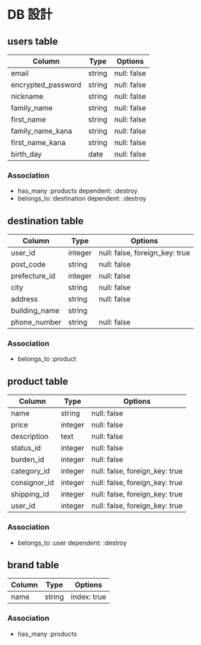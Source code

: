 # DB 設計

## users table

| Column             | Type                | Options                 |
|--------------------|---------------------|-------------------------|
| email              | string              | null: false             |
| encrypted_password | string              | null: false             |
| nickname           | string              | null: false             |
| family_name        | string              | null: false             |
| first_name         | string              | null: false             |
| family_name_kana   | string              | null: false             |
| first_name_kana    | string              | null: false             |
| birth_day          | date                | null: false             |


### Association

* has_many :products dependent: :destroy
* belongs_to :destination dependent: :destroy

## destination table

| Column                           | Type       | Options                        |
|----------------------------------|------------|-------------------------       |
| user_id                          | integer    | null: false, foreign_key: true |
| post_code                        | string     | null: false                    |
| prefecture_id                    | integer    | null: false                    |
| city                             | string     | null: false                    |
| address                          | string     | null: false                    |
| building_name                    | string     |                                |
| phone_number                     | string     | null: false                    |


### Association

- belongs_to :product

## product table

| Column           | Type       | Options                        |
|------------------|------------|--------------------------------|
| name             | string     | null: false                    |
| price            | integer    | null: false                    |
| description      | text       | null: false                    |
| status_id        | integer    | null: false                    |
| burden_id        | integer    | null: false                    |
| category_id	     | integer	  | null: false, foreign_key: true |
| consignor_id     | integer	  | null: false, foreign_key: true |
| shipping_id      | integer	  | null: false, foreign_key: true |
| user_id	         | integer    | null: false, foreign_key: true |


### Association

- belongs_to :user dependent: :destroy

## brand table

| Column      | Type       | Options              |
|-------------|------------|----------------------|
| name        | string     | index: true          |


### Association

- has_many :products

